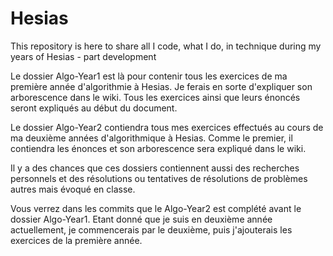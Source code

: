 # Hesias
This repository is here to share all I code, what I do, in technique during my years of Hesias - part development


Le dossier Algo-Year1 est là pour contenir tous les exercices de ma première année d'algorithmie à Hesias.
Je ferais en sorte d'expliquer son arborescence dans le wiki. 
Tous les exercices ainsi que leurs énoncés seront expliqués au début du document.


Le dossier Algo-Year2 contiendra tous mes exercices effectués au cours de ma deuxième années d'algorithmique à Hesias.
Comme le premier, il contiendra les énonces et son arborescence sera expliqué dans le wiki.


Il y a des chances que ces dossiers contiennent aussi des recherches personnels et des résolutions ou tentatives de résolutions de problèmes autres mais évoqué en classe.

Vous verrez dans les commits que le Algo-Year2 est complété avant le dossier Algo-Year1. Etant donné que je suis en deuxième année actuellement, je commencerais par le deuxième, puis j'ajouterais les exercices de la première année.